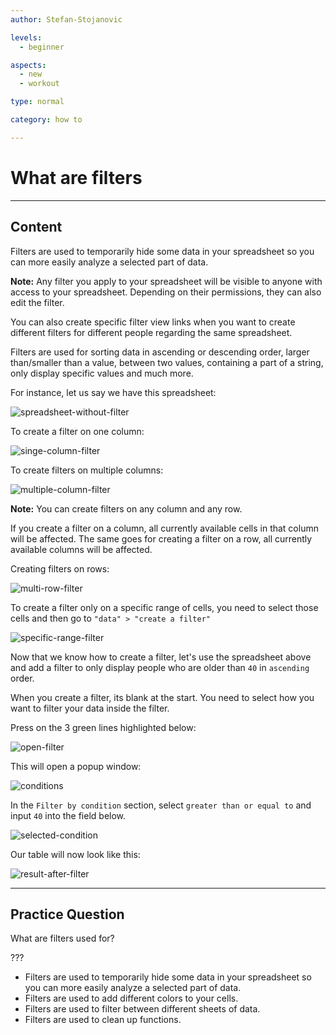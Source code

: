 ```yaml
---
author: Stefan-Stojanovic

levels:
  - beginner

aspects:
  - new
  - workout

type: normal

category: how to

---
```


# What are filters

---
## Content

Filters are used to temporarily hide some data in your spreadsheet so you can more easily analyze a selected part of data.

**Note:** Any filter you apply to your spreadsheet will be visible to anyone with access to your spreadsheet. Depending on their permissions, they can also edit the filter.

You can also create specific filter view links when you want to create different filters for different people regarding the same spreadsheet.

Filters are used for sorting data in ascending or descending order, larger than/smaller than a value, between two values, containing a part of a string, only display specific values and much more.

For instance, let us say we have this spreadsheet:

![spreadsheet-without-filter](https://img.enkipro.com/3b9822e2a460ad19dfddd8dda3bd2dd9.png)

To create a filter on one column:

![singe-column-filter](https://img.enkipro.com/db56d82d1791e0bd8378e2bfba4d2a42.gif)

To create filters on multiple columns:

![multiple-column-filter](https://img.enkipro.com/c185b4b3c2a11a803074371cd5a60a47.gif)

**Note:** You can create filters on any column and any row.

If you create a filter on a column, all currently available cells in that column will be affected. The same goes for creating a filter on a row, all currently available columns will be affected. 

Creating filters on rows:

![multi-row-filter](https://img.enkipro.com/55fe3678202c29eb54edf969cce45e9b.gif)

To create a filter only on a specific range of cells, you need to select those cells and then go to `"data" > "create a filter"`

![specific-range-filter](https://img.enkipro.com/ce62af66247d6d80e4838b7e1c321e6d.gif)

Now that we know how to create a filter, let's use the spreadsheet above and add a filter to only display people who are older than `40` in `ascending` order.

When you create a filter, its blank at the start. You need to select how you want to filter your data inside the filter.

Press on the 3 green lines highlighted below:

![open-filter](https://img.enkipro.com/cd6317837dcecf514fe4b90d0b338efb.png)

This will open a popup window:

![conditions](https://img.enkipro.com/3e47d81491c9596077d5f7d5adcbcc7e.png)

In the `Filter by condition` section, select `greater than or equal to` and input `40` into the field below.

![selected-condition](https://img.enkipro.com/8b440f7fe255ffb051aba6ec6782ca4f.png)

Our table will now look like this:

![result-after-filter](https://img.enkipro.com/2bd5dedc2ee307bd5548b6590aa8dacc.png)


---

## Practice Question

What are filters used for?

???

* Filters are used to temporarily hide some data in your spreadsheet so you can more easily analyze a selected part of data.
* Filters are used to add different colors to your cells.
* Filters are used to filter between different sheets of data.
* Filters are used to clean up functions.